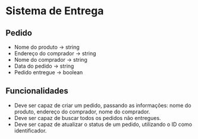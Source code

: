# Sistema de Entrega

## Pedido
- Nome do produto -> string
- Endereço do comprador -> string
- Nome do comprador -> string
- Data do pedido -> string
- Pedido entregue -> boolean

## Funcionalidades
- Deve ser capaz de criar um pedido, passando as informações: nome do produto, endereço do comprador, nome do comprador.
- Deve ser capaz de buscar todos os pedidos não entregues.
- Deve ser capaz de atualizar o status de um pedido, utilizando o ID como identificador.
